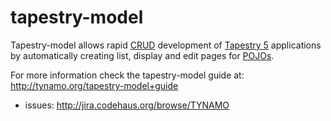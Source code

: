 tapestry-model
==============

Tapestry-model allows rapid [CRUD](http://wikipedia.org/wiki/CRUD_%28acronym%29) development of [Tapestry 5](http://tapestry.apache.org/)
applications by automatically creating list, display and edit pages for [POJOs](http://en.wikipedia.org/wiki/Plain_Old_Java_Object).

For more information check the tapestry-model guide at: http://tynamo.org/tapestry-model+guide

* issues: http://jira.codehaus.org/browse/TYNAMO

